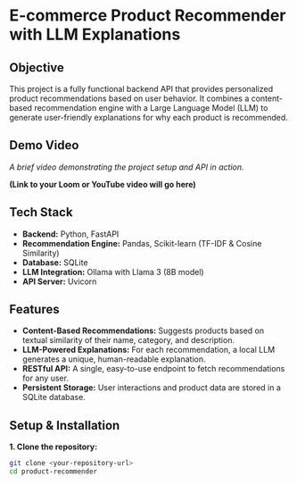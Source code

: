 # E-commerce Product Recommender with LLM Explanations

## Objective
This project is a fully functional backend API that provides personalized product recommendations based on user behavior. It combines a content-based recommendation engine with a Large Language Model (LLM) to generate user-friendly explanations for why each product is recommended.

## Demo Video
*A brief video demonstrating the project setup and API in action.*

**(Link to your Loom or YouTube video will go here)**

## Tech Stack
* **Backend:** Python, FastAPI
* **Recommendation Engine:** Pandas, Scikit-learn (TF-IDF & Cosine Similarity)
* **Database:** SQLite
* **LLM Integration:** Ollama with Llama 3 (8B model)
* **API Server:** Uvicorn

## Features
* **Content-Based Recommendations:** Suggests products based on textual similarity of their name, category, and description.
* **LLM-Powered Explanations:** For each recommendation, a local LLM generates a unique, human-readable explanation.
* **RESTful API:** A single, easy-to-use endpoint to fetch recommendations for any user.
* **Persistent Storage:** User interactions and product data are stored in a SQLite database.

## Setup & Installation

**1. Clone the repository:**
```bash
git clone <your-repository-url>
cd product-recommender